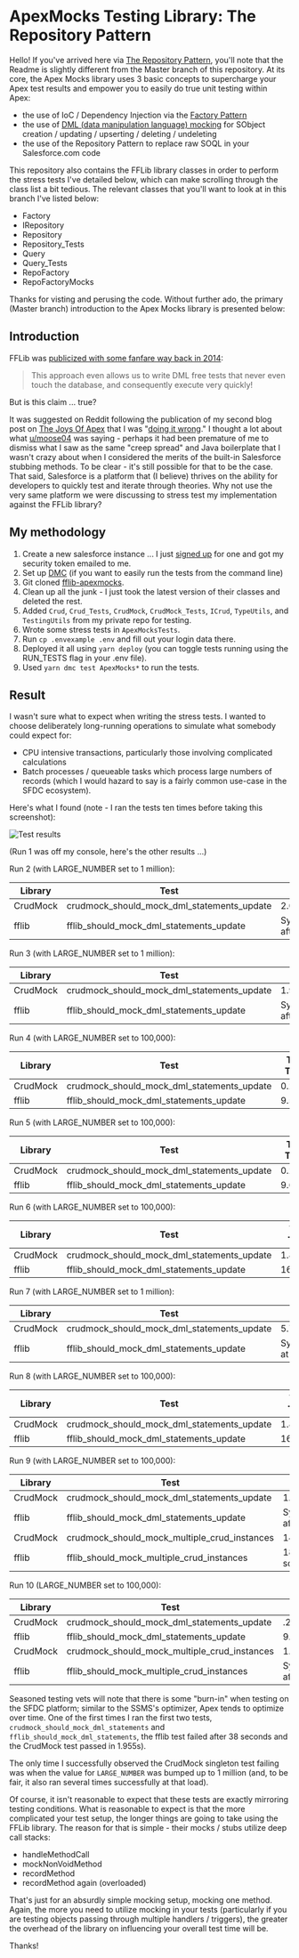 # ApexMocks Testing Library: The Repository Pattern

Hello! If you've arrived here via [The Repository Pattern](https://www.jamessimone.net/blog/the-joys-of-apex/repository-pattern), you'll note that the Readme is slightly different from the Master branch of this repository. At its core, the Apex Mocks library uses 3 basic concepts to supercharge your Apex test results and empower you to easily do true unit testing within Apex:

- the use of IoC / Dependency Injection via the [Factory Pattern](https://www.jamessimone.net/blog/joys-of-apex/dependency-injection-factory-pattern)
- the use of [DML (data manipulation language) mocking](https://www.jamessimone.net/blog/joys-of-apex/mocking-dml) for SObject creation / updating / upserting / deleting / undeleting
- the use of the Repository Pattern to replace raw SOQL in your Salesforce.com code

This repository also contains the FFLib library classes in order to perform the stress tests I've detailed below, which can make scrolling through the class list a bit tedious. The relevant classes that you'll want to look at in this branch I've listed below:

- Factory
- IRepository
- Repository
- Repository_Tests
- Query
- Query_Tests
- RepoFactory
- RepoFactoryMocks

Thanks for visting and perusing the code. Without further ado, the primary (Master branch) introduction to the Apex Mocks library is presented below:

## Introduction

FFLib was [publicized with some fanfare way back in 2014](https://code4cloud.wordpress.com/2014/05/09/simple-dependency-injection/):

> This approach even allows us to write DML free tests that never even touch the database, and consequently execute very quickly!

But is this claim ... true?

It was suggested on Reddit following the publication of my second blog post on [The Joys Of Apex](https://jamessimone.net/blog/the-joys-of-apex) that I was "[doing it wrong](https://www.reddit.com/r/salesforce/comments/egrw71/the_joys_of_apex_mocking_dml_operations/)." I thought a lot about what [u/moose04](https://www.reddit.com/user/moose04/) was saying - perhaps it had been premature of me to dismiss what I saw as the same "creep spread" and Java boilerplate that I wasn't crazy about when I considered the merits of the built-in Salesforce stubbing methods. To be clear - it's still possible for that to be the case. That said, Salesforce is a platform that (I believe) thrives on the ability for developers to quickly test and iterate through theories. Why not use the very same platform we were discussing to stress test my implementation against the FFLib library?

## My methodology

1. Create a new salesforce instance ... I just [signed up](https://developer.salesforce.com/signup) for one and got my security token emailed to me.
2. Set up [DMC](https://github.com/kevinohara80/dmc) (if you want to easily run the tests from the command line)
3. Git cloned [fflib-apexmocks](https://github.com/apex-enterprise-patterns/fflib-apex-mocks).
4. Clean up all the junk - I just took the latest version of their classes and deleted the rest.
5. Added `Crud`, `Crud_Tests`, `CrudMock`, `CrudMock_Tests`, `ICrud`, `TypeUtils`, and `TestingUtils` from my private repo for testing.
6. Wrote some stress tests in `ApexMocksTests`.
7. Run `cp .envexample .env` and fill out your login data there.
8. Deployed it all using `yarn deploy` (you can toggle tests running using the RUN_TESTS flag in your .env file).
9. Used `yarn dmc test ApexMocks*` to run the tests.

## Result

I wasn't sure what to expect when writing the stress tests. I wanted to choose deliberately long-running operations to simulate what somebody could expect for:

- CPU intensive transactions, particularly those involving complicated calculations
- Batch processes / queueable tasks which process large numbers of records (which I would hazard to say is a fairly common use-case in the SFDC ecosystem).

Here's what I found (note - I ran the tests ten times before taking this screenshot):

![Test results](./apex-mocks-test-failure.JPG)

(Run 1 was off my console, here's the other results ...)

Run 2 (with LARGE_NUMBER set to 1 million):

| Library  | Test                                       | Test Time                           |
| -------- | ------------------------------------------ | ----------------------------------- |
| CrudMock | crudmock_should_mock_dml_statements_update | 2.069s                              |
| fflib    | fflib_should_mock_dml_statements_update    | System.LimitException after 37.036s |

Run 3 (with LARGE_NUMBER set to 1 million):

| Library  | Test                                       | Test Time                          |
| -------- | ------------------------------------------ | ---------------------------------- |
| CrudMock | crudmock_should_mock_dml_statements_update | 1.955s                             |
| fflib    | fflib_should_mock_dml_statements_update    | System.LimitException after 38.21s |

Run 4 (with LARGE_NUMBER set to 100,000):

| Library  | Test                                       | Test Time |
| -------- | ------------------------------------------ | --------- |
| CrudMock | crudmock_should_mock_dml_statements_update | 0.295s    |
| fflib    | fflib_should_mock_dml_statements_update    | 9.585s    |

Run 5 (with LARGE_NUMBER set to 100,000):

| Library  | Test                                       | Test Time |
| -------- | ------------------------------------------ | --------- |
| CrudMock | crudmock_should_mock_dml_statements_update | 0.208s    |
| fflib    | fflib_should_mock_dml_statements_update    | 9.655s    |

Run 6 (with LARGE_NUMBER set to 100,000):

| Library  | Test                                       | Test Time |
| -------- | ------------------------------------------ | --------- |
| CrudMock | crudmock_should_mock_dml_statements_update | 1.835s    |
| fflib    | fflib_should_mock_dml_statements_update    | 16.639s   |

Run 7 (with LARGE_NUMBER set to 1 million):

| Library  | Test                                       | Test Time                        |
| -------- | ------------------------------------------ | -------------------------------- |
| CrudMock | crudmock_should_mock_dml_statements_update | 5.703s                           |
| fflib    | fflib_should_mock_dml_statements_update    | System.LimitException at 20.543s |

Run 8 (with LARGE_NUMBER set to 100,000):

| Library  | Test                                       | Test Time |
| -------- | ------------------------------------------ | --------- |
| CrudMock | crudmock_should_mock_dml_statements_update | 1.823s    |
| fflib    | fflib_should_mock_dml_statements_update    | 16.694s   |

Run 9 (with LARGE_NUMBER set to 100,000):

| Library  | Test                                         | Test Time                           |
| -------- | -------------------------------------------- | ----------------------------------- |
| CrudMock | crudmock_should_mock_dml_statements_update   | 1.796s                              |
| fflib    | fflib_should_mock_dml_statements_update      | System.LimitException after 15.994s |
| CrudMock | crudmock_should_mock_multiple_crud_instances | 14.206s                             |
| fflib    | fflib_should_mock_multiple_crud_instances    | 18.292s (passed, somehow)           |

Run 10 (LARGE_NUMBER set to 100,000):

| Library  | Test                                         | Test Time                           |
| -------- | -------------------------------------------- | ----------------------------------- |
| CrudMock | crudmock_should_mock_dml_statements_update   | .225s                               |
| fflib    | fflib_should_mock_dml_statements_update      | 9.655s                              |
| CrudMock | crudmock_should_mock_multiple_crud_instances | 1.711s                              |
| fflib    | fflib_should_mock_multiple_crud_instances    | System.LimitException after 16.212s |

Seasoned testing vets will note that there is some "burn-in" when testing on the SFDC platform; similar to the SSMS's optimizer, Apex tends to optimize over time. One of the first times I ran the first two tests, `crudmock_should_mock_dml_statements` and `fflib_should_mock_dml_statements`, the fflib test failed after 38 seconds and the CrudMock test passed in 1.955s).

The only time I successfully observed the CrudMock singleton test failing was when the value for `LARGE_NUMBER` was bumped up to 1 million (and, to be fair, it also ran several times successfully at that load).

Of course, it isn't reasonable to expect that these tests are exactly mirroring testing conditions. What is reasonable to expect is that the more complicated your test setup, the longer things are going to take using the FFLib library. The reason for that is simple - their mocks / stubs utilize deep call stacks:

- handleMethodCall
- mockNonVoidMethod
- recordMethod
- recordMethod again (overloaded)

That's just for an absurdly simple mocking setup, mocking one method. Again, the more you need to utilize mocking in your tests (particularly if you are testing objects passing through multiple handlers / triggers), the greater the overhead of the library on influencing your overall test time will be.

Thanks!
